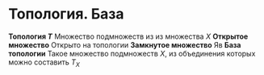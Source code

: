 # Топология. База
**Топология $T$**
	Множество подмножеств из из множества $X$
**Открытое множество**
	Открыто на топологии
**Замкнутое множество**
	Яв
**База топологии**
	Такое множество подмножеств $X$, из объединения которых можно составить $T_{X}$